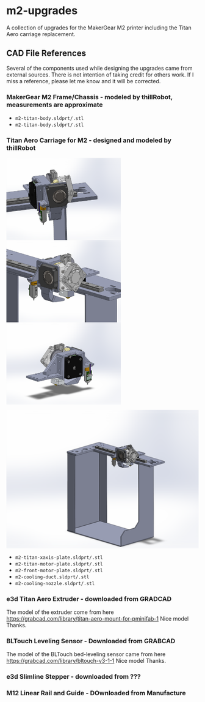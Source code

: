 # m2-upgrades
A collection of upgrades for the MakerGear M2 printer including the Titan Aero carriage replacement. 

## CAD File References
Several of the components used while designing the upgrades came from external sources. There is not intention of taking credit for others work. If I miss a reference, please let me know and it will be corrected. 

### MakerGear M2 Frame/Chassis - modeled by thillRobot, measurements are approximate 
- `m2-titan-body.sldprt/.stl`
- `m2-titan-body.sldprt/.stl`

### Titan Aero Carriage for M2 - designed and modeled by thillRobot


<img src="/images/m2-titan-closeup-01.PNG" width=300 align=center> <img src="/images/m2-titan-closeup-02.PNG" width=300 align=center> <img src="/images/m2-titan-closeup-03.PNG" width=300 align=center>

<img src="/images/m2-titan-full.PNG" width=600 align=center> 

- `m2-titan-xaxis-plate.sldprt/.stl`
- `m2-titan-motor-plate.sldprt/.stl`
- `m2-front-motor-plate.sldprt/.stl`
- `m2-cooling-duct.sldprt/.stl`
- `m2-cooling-nozzle.sldprt/.stl`

### e3d Titan Aero Extruder - downloaded from GRADCAD
The model of the extruder come from here https://grabcad.com/library/titan-aero-mount-for-pminifab-1 
Nice model Thanks.

### BLTouch Leveling Sensor - Downloaded from GRABCAD
The model of the BLTouch bed-leveling sensor came from here https://grabcad.com/library/bltouch-v3-1-1
Nice model Thanks.

### e3d Slimline Stepper - downloaded from ???

### M12 Linear Rail and Guide - DOwnloaded from Manufacture
